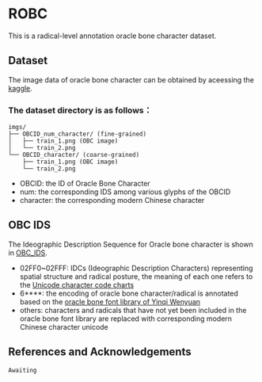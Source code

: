 ROBC
====
This is a radical-level annotation oracle bone character dataset.

## Dataset
The image data of oracle bone character can be obtained by aceessing the [kaggle](https://www.kaggle.com/datasets/lzccharley/radical-level-oracle-bone-character-dataset).

### The dataset directory is as follows：
```plaintext
imgs/
├── OBCID_num_character/ (fine-grained)
│   ├── train_1.png (OBC image)
│   └── train_2.png
└── OBCID_character/ (coarse-grained)
    ├── train_1.png (OBC image)
    └── train_2.png 
```
- OBCID: the ID of Oracle Bone Character
- num: the corresponding IDS among various glyphs of the OBCID 
- character: the corresponding modern Chinese character

## OBC IDS
The Ideographic Description Sequence for Oracle bone character is shown in [OBC_IDS](./OBC_IDS.json).
- 02FF0~02FFF: IDCs (Ideographic Description Characters) representing spatial structure and radical posture, the meaning of each one refers to the [Unicode character code charts](https://www.unicode.org/charts/PDF/U2FF0.pdf)
- 6****: the encoding of oracle bone character/radical is annotated based on the [oracle bone font library of Yinqi Wenyuan](https://jgw.aynu.edu.cn/home/down/index.html)
- others: characters and radicals that have not yet been included in the oracle bone font library are replaced with corresponding modern Chinese character unicode

## References and Acknowledgements
```
Awaiting
```

